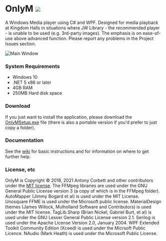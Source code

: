 # OnlyM <img src="https://ci.appveyor.com/api/projects/status/0yvavr01rax9cus9?svg=true">

A Windows Media player using C# and WPF. Designed for media playback at Kingdom Halls in situations where JW Library - the recommended player - is unable to be used (e.g. 3rd-party images). The emphasis is on ease-of-use above advanced function. Please report any problems in the Project Issues section.

![Main Window](http://cv8.org.uk/soundbox/OnlyM/Images/MainWindow.png)

### System Requirements

* Windows 10
* .NET 5 x86 or later
* 4GB RAM
* 250MB Hard disk space

### Download

If you just want to install the application, please download the [OnlyMSetup.exe](https://github.com/AntonyCorbett/OnlyM/releases/latest) file (there is also a portable version if you'd prefer to just copy a folder).

### Documentation

See the [wiki](https://github.com/AntonyCorbett/OnlyM/wiki) for basic instructions and for information on where to get further help.

### License, etc

OnlyM is Copyright &copy; 2018, 2021 Antony Corbett and other contributors under the [MIT license](LICENSE). The FFMpeg libraries are used under the GNU General Public License version 3 (a copy of which is in the FFMpeg folder). AutoMapper (Jimmy Bogard et al) is used under the MIT License. Unosquare FFME is used under the Microsoft public license. MaterialDesign themes (James Willock, Mulholland Software and Contributors) is used under the MIT license. TagLib.Sharp (Brian Nickel, Gabriel Burt, et al) is used under the GNU Lesser General Public License version 2.1. Serilog is used under the Apache License Version 2.0, January 2004. WPF Extended Toolkit Community Edition (Xceed) is used under the Micrsoft Public Licence. NAudio (Mark Heath) is used under the Microsoft Public License.
